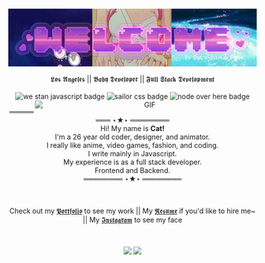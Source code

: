 
<p align="center">
  
  <img align="center" src="https://raw.githubusercontent.com/cat-lin-morgan/cat-lin-morgan/master/assets/welcome.gif" alt="Welcome banner" />
  <br/><br/>
  𝕷𝖔𝖘 𝕬𝖓𝖌𝖊𝖑𝖊𝖘 || 𝕭𝖆𝖇𝖞 𝕯𝖊𝖛𝖊𝖑𝖔𝖕𝖊𝖗 || 𝕱𝖚𝖑𝖑 𝕾𝖙𝖆𝖈𝖐 𝕯𝖊𝖛𝖊𝖑𝖔𝖕𝖒𝖊𝖓𝖙<br /><br/>
  <img src="https://img.shields.io/badge/We%20Stan-Javascript-brightgreen" alt="we stan javascript badge" />
  <img src="https://img.shields.io/badge/Sailor-CSS-ff69b4" alt="sailor css badge" />
  <img src="https://img.shields.io/badge/Node-Over%20Here-blueviolet" alt="node over here badge" />
  <img align="right" width="450px" alt="GIF" src="https://raw.githubusercontent.com/cat-lin-morgan/cat-lin-morgan/master/assets/sleepy_princess2.gif" />
  
</p>
<p align="center">
  ════════ ⋆★⋆ ════════ <br/>
  Hi! My name is <b>Cat!</b><br/>
  I'm a 26 year old coder, designer, and animator.<br />
  I really like anime, video games, fashion, and coding.<br/>
  I write mainly in Javascript.<br />
  My experience is as a full stack developer.<br />
  Frontend and Backend.<br />
  ════════ ⋆★⋆ ════════
  <br/><br/><br/>
  <!-- ˚❀ ⋆｡˚❃ ┊ ✾ ⋆┊✿ ๑❁⋆ ┊ . ˚. ˚✽   ˚❀ ⋆｡˚❃ ┊ ✾ ⋆┊✿ ๑❁⋆ ┊  ˚✽ ❀ ˚. -->
</p>
<p align="center">
  Check out my <a href="https://cat-lin-morgan.github.io/" target="_blank">𝕻𝖔𝖗𝖙𝖋𝖔𝖑𝖎𝖔</a> to see my work || My <a href="https://resume.io/r/6EfC4cBrH/" target="_blank">𝕽𝖊𝖘𝖚𝖒𝖊</a> if you'd like to hire me~ || My <a href="https://www.instagram.com/cattongues.png/" target="_blank">𝕴𝖓𝖘𝖙𝖆𝖌𝖗𝖆𝖒</a> to see my face
  <br />
</p>

<!-- develping in -->
<!-- <details align="center"> -->
<!--   <summary> <b> ɖɛʋɛʟօքɛʀ ֆȶǟȶֆ </b> </summary> -->
  <br />
  <p align="center">
    <img src = "https://github-readme-stats.vercel.app/api?username=cat-lin-morgan&show_icons=true&theme=buefy&line_height=27">
    <!--&hide=css,java,html-->
    <img src = "https://github-readme-stats.vercel.app/api/top-langs/?username=cat-lin-morgan&theme=vue&hide=handlebars">
  </p>
</details>



